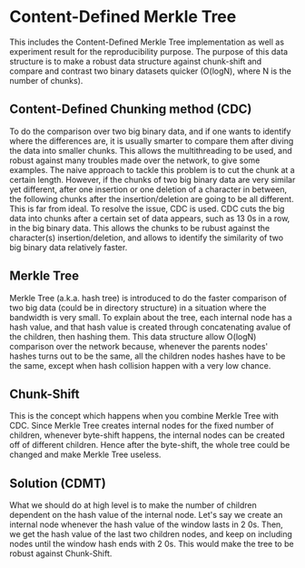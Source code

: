 
# Content-Defined Merkle Tree #

This includes the Content-Defined Merkle Tree implementation as well as experiment result for the reproducibility purpose. 
The purpose of this data structure is to make a robust data structure against chunk-shift and compare and contrast two binary datasets quicker (O(logN), where N is the number of chunks).

## Content-Defined Chunking method (CDC) ##

To do the comparison over two big binary data, and if one wants to identify where the differences are, it is usually smarter to compare them after diving the data into smaller chunks. This allows the multithreading to be used, and robust against many troubles made over the network, to give some examples. The naive approach to tackle this problem is to cut the chunk at a certain length. However, if the chunks of two big binary data are very similar yet different, after one insertion or one deletion of a character in between, the following chunks after the insertion/deletion are going to be all different. This is far from ideal. To resolve the issue, CDC is used. CDC cuts the big data into chunks after a certain set of data appears, such as 13 0s in a row, in the big binary data. This allows the chunks to be rubust against the character(s) insertion/deletion, and allows to identify the similarity of two big binary data relatively faster.

## Merkle Tree ##

Merkle Tree (a.k.a. hash tree) is introduced to do the faster comparison of two big data (could be in directory structure) in a situation where the bandwidth is very small. To explain about the tree, each internal node has a hash value, and that hash value is created through concatenating avalue of the children, then hashing them. This data structure allow O(logN) comparison over the network because, whenever the parents nodes' hashes turns out to be the same, all the children nodes hashes have to be the same, except when hash collision happen with a very low chance.

## Chunk-Shift ##

This is the concept which happens when you combine Merkle Tree with CDC. Since Merkle Tree creates internal nodes for the fixed number of children, whenever byte-shift happens, the internal nodes can be created off of different children. Hence after the byte-shift, the whole tree could be changed and make Merkle Tree useless. 

## Solution (CDMT) ##

What we should do at high level is to make the number of children dependent on the hash value of the internal node. Let's say we create an internal node whenever the hash value of the window lasts in 2 0s. Then, we get the hash value of the last two children nodes, and keep on including nodes until the window hash ends with 2 0s. This would make the tree to be robust against Chunk-Shift. 
